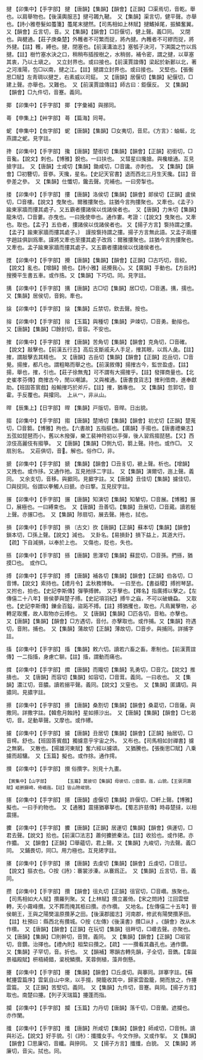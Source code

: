 <!-- { "loadSidebar": true } -->
揵	【卯集中】【手字部】	揵	【唐韻】【集韻】【韻會】【正韻】□渠焉切，音乾。舉也。以肩舉物也。【後漢輿服志】揵弓韣九鞬。　又【集韻】渠言切，健平聲。亦舉也。【詩小雅卷髮如蠆箋】蠆尾末揵然。【司馬相如上林賦】揵鰭掉尾，振鱗奮翼。　又【韻會】丘言切，音。又【集韻】【韻會】□巨偃切，健上聲。義□同。　又閉也。與楗通。【莊子庚桑楚】外韄者不可繁而捉，將內揵。內韄者不可繆而捉，將外揵。【註】韄，縛也。揵，閉塞也。【前漢溝洫志】塞瓠子決河，下淇園之竹以爲揵。【註】樹竹塞水決之口，稍稍布插按樹之，水稍弱，補令密，謂之揵，以草塞其衷，乃以土塡之。　又立封界也。或曰接也。【前漢賈誼傳】梁起於新郪以北，著之河淮陽，包□以南，揵之江。【註】揵謂立封界也。或曰接也。　又堅也。【張衡思□賦】左靑琱以揵芝，右素威以司鉦。　又【唐韻】居偃切【集韻】紀偃切，□建上聲。亦舉也。又難也。　又【前漢賈誼傳註】師古曰：鉅偃反。　又【集韻】【韻會】□九件切，音蹇。義同。

揶	【卯集中】【手字部】	揶	【字彙補】與捓同。

蕚	【申集上】【艸字部】	蕚	【篇海】同萼。

蚭	【申集中】【虫字部】	蚭	【唐韻】【集韻】□女夷切，音尼。《方言》：蚰蜒，北燕謂之蚭。見字註。

搀	【卯集中】【手字部】	攙	【唐韻】楚銜切【集韻】【韻會】【正韻】初銜切，□音毚。【說文】刺也。【博雅】銳也。一曰扶也。　又彗星曰攙搶。與欃槍通。互見搶字註。　又【唐韻】士咸切【集韻】鋤咸切，□音讒。亦刺也。　又【集韻】【韻會】□初簪切，音嵾。天攙，星名。【史記天官書】退而西北三月生天攙。【註】音參差之參。　又【集韻】仕懺切，鑱去聲。完補也。一曰旁掣也。

搂	【卯集中】【手字部】	摟	【唐韻】洛侯切【集韻】【韻會】郞侯切【正韻】盧侯切，□音樓。【說文】曳聚也。爾雅摟聚也。註猶今言拘摟聚也。又牽也。《孟子》踰東家牆而摟其處子。又五霸者摟諸侯以伐諸侯者也。　又【唐韻】力朱切【集韻】龍朱切，□音蔞。亦曳也。一曰挽使申也。通作婁。考證：〔【說文】曳聚也。又牽也。取也。【孟子】五伯者，摟諸侯以伐諸侯者也。 又【揚子方言】袌持謂之摟。【孟子】踰東家牆而摟其處子。〕　謹按袌持謂之摟。揚子方言無此語。又孟子兩摟字趙註俱訓爲牽。謹將又牽也至摟其處子改爲：爾雅摟聚也。註猶今言拘摟聚也。又牽也。孟子踰東家牆而摟其處子。又五霸者摟諸侯以伐諸侯者也。 

搅	【卯集中】【手字部】	攪	【唐韻】【集韻】【韻會】【正韻】□古巧切，音絞。【說文】亂也。【增韻】撓也。【詩小雅】祇攪我心。又【廣韻】手動也。【方岳詩】搜攪平生書五車。或作捁。又【集韻】下巧切。同。見字註。

搆	【卯集中】【手字部】	搆	【唐韻】古□切【集韻】居□切，□音遘。搆，擩也。　又【集韻】居侯切，音鉤。牽也。

搇	【卯集中】【手字部】	搇	【集韻】丘禁切，欽去聲。按也。

搈	【卯集中】【手字部】	搈	【玉篇】與種切【集韻】尹竦切，□音勇。動搈也。　又【唐韻】【集韻】□餘封切，音容。不安也。

搉	【卯集中】【手字部】	搉	【唐韻】苦角切【集韻】【韻會】克角切，□音確。【說文】敲擊也。【前漢五行志】高后支斷戚夫人手足，搉其眼，以爲人彘。【註】搉，謂敲擊去其精也。　又【唐韻】古岳切【集韻】【韻會】【正韻】訖岳切，□音覺。揚搉，都凡也。謂粗略而舉之也。【前漢敘傳】揚搉古今，監世盈虛。【註】揚，舉也，搉，引也。【莊子徐無鬼】可不謂有大揚搉乎。【註】發揮商量也。【北史崔孝芬傳】商搉古今，閒以嘲謔。　又與榷通。【唐書食貨志】搉利借商，進奉獻助。【班固答賔戲】般輸搉巧於斧斤。【註】搉，猶專也。　又【集韻】忽郭切，音霍。手反覆也。與攉同。　上从冖，非从山。

晘	【辰集上】【日字部】	晘	【集韻】戸版切，音晘。日出貌。

搊	【卯集中】【手字部】	搊	【唐韻】楚鳩切【集韻】【韻會】初尤切【正韻】楚蒐切，□音篘。【博雅】拘也。【六書故】五指摳也。【廣韻】手搊也。【唐書禮樂志】五弦如琵琶而小，舊以木撥彈，樂工裴神符初以手彈，後人習爲搊琵琶。【又】西涼伎高麗伎有搊箏。　又【唐韻】【集韻】□側九切，篘上聲。持也。或作□。　又扇別名。　又莊俱切，音。解也。俗作□，非。

搋	【卯集中】【手字部】	搋	【集韻】【韻會】□丑豸切，褫上聲。析也。【增韻】又拽也。或作拸。又通作扡。互見扡拸二字註。　又【集韻】演爾切，迤上聲。義同。　又余支切，音移。與擨同。見擨字註。又【唐韻】丑佳切【集韻】攄佳切，□與扠同。俗謂以拳觸人曰搋。亦曰撉。互見扠字註。

搌	【卯集中】【手字部】	搌	【唐韻】知演切【集韻】知輦切，□音展。【博雅】搌□，展極也。一曰縛束也。　又【唐韻】丑善切。【集韻】丑展切，□音蕆。讀若梴上聲。亦搌□也。　又【集韻】陟扇切，展去聲。捲也，拭也。

損	【卯集中】【手字部】	損	〔古文〕扻【唐韻】【正韻】蘇本切【集韻】【韻會】鎖本切，□孫上聲。【說文】減也。　又卦名。【易損卦】損下益上，其道大行。【疏】下自減損，以奉於上也。　又傷也，貶也，失也。

搎	【卯集中】【手字部】	搎	【唐韻】思渾切【集韻】蘇昆切，□音孫。捫搎，猶摸□也。　或作□。

搏	【卯集中】【手字部】	搏	【唐韻】補各切【集韻】【韻會】【正韻】伯各切，□音博。【說文】索持也。【禮月令】孟秋務博執。　一曰至也。【書益稷】搏拊琴瑟。　又拊也，拍也。【史記李斯傳】彈箏搏髀。　又手擊也。【釋名】指廣搏以擊之。【左傳僖二十八年】晉侯夢與楚子搏。【史記項羽紀】搏牛之蝱，不可以破蟣蝨。　又取也。【史記李斯傳】鑠金百鎰，盜跖不搏。【註】搏猶攫也，取也。凡鳥翼擊物，必轉足取攫，故人取物亦云搏也。　又【唐韻】【集韻】□匹各切，音粕。亦擊也。　又【唐韻】【集韻】【韻會】□方遇切，音付。亦擊取也。或作捕。又【集韻】符遇切，音附。捕也。　又【集韻】蒲故切【正韻】薄故切，□音步。與捕同。詳捕字註。

搐	【卯集中】【手字部】	搐	【集韻】敕六切。讀若六畜之畜。牽制也。【前漢賈誼傳】一二指搐，身慮亡聊。【註】搐，謂動而痛也。

搑	【卯集中】【手字部】	搑	【唐韻】而隴切【集韻】乳勇切，□音宂。【說文】推擣也。　又【唐韻】而容切【集韻】如容切，□音茸。義同。一曰收也。　又【集韻】濃江切，音膿。讀若搦平聲。義同。【說文】又窒也。　又【集韻】匿講切。與擃同。見擃字註。

攃	【卯集中】【手字部】	攃	【唐韻】桑割切【集韻】【韻會】桑葛切，□音薩。與撒同。詳撒字註。【韓愈月蝕詩】星如攃沙出。　又【唐韻】【集韻】【韻會】□七曷切，音。足動草聲。又摩也。或作礤。

攄	【卯集中】【手字部】	攄	【唐韻】丑居切【集韻】【韻會】【正韻】抽居切，□音樗。舒也。【班固答賓戲】獨攄意乎宇宙之外。　又布也。【司馬相如封禪書】攄之無窮。　又散也。【揚雄河東賦】奮六經以攄頌。　又猶騰也。【張衡思□賦】八乗攄而超驤。　又【玉篇】擬也。或作捈。通作摴。

攅	【卯集中】【手字部】	攅	俗攢字。別見十九畫。

	【寅集中】【山字部】		【玉篇】莫彼切【集韻】母彼切，□音靡。迤，山貌。【王褒洞簫賦】嶇嶔巋崎，倚巇迤。【註】皆山險峻貌。

攇	【卯集中】【手字部】	攇	【唐韻】虛偃切【集韻】許偃切，□軒上聲。【博雅】擬也。一曰手約物也。　又【通雅】震攇猶搴拏也。【蜀志許慈傳】時尋楚撻，以相震攇。

攈	【卯集中】【手字部】	攈	【唐韻】【正韻】居運切【集韻】【韻會】俱運切，□君去聲。【說文】拾也。【前漢□法志】蕭何攈摭秦法。【註】收拾也。或作捃。亦作攟。　又【韻會】【正韻】□舉蘊切，君上聲。又【集韻】九峻切，汮去聲。義□同。　又鋪畏切，同□。用力極也。互見捃字註。

攐	【卯集中】【手字部】	攐	【唐韻】去虔切【集韻】【韻會】丘虔切，□音愆。【說文】摳衣也。○按《詩》：褰裳涉溱。从褰爲正。　又【集韻】丘言切，音。義同。

攒	【卯集中】【手字部】	攢	【韻會】徂丸切【正韻】徂官切，□音巑。族聚也。【司馬相如大人賦】攢羅列聚。又【上林賦】攢立叢倚。【宋之問詩】江回雲壁轉，天小霧峰攢。又不葬而掩其柩曰攢。亦作欑。　又地名。【左傳僖二十五年】晉侯朝王，王與之陽樊溫原攢茅之田。【後漢郡國志】河南郡，修武有陽樊攢茅田。【註】杜預曰：縣西北有攢城。○按《左傳》《後漢書》攢□从扌。《韻會》改从木作欑。　又【唐韻】【韻會】【正韻】在玩切【集韻】徂畔切，□巑去聲。亦聚也。　又【唐韻】【集韻】□則幹切，音贊。義同。　又【集韻】【韻會】【正韻】□祖官切，音鑽。治擇也。【禮內則】柤棃曰攢之。【疏】一一攢看其蟲孔也。通作鑽。　又【集韻】子罕切，音。折也。　又【韻補】寒韻古轉先韻，子全切，音鐫。【韋誕景福殿賦】枅梧綺錯，楶棁鱗攢。芙蓉側植，藻井倒懸。

攓	【卯集中】【手字部】	攓	【集韻】【韻會】□丘虔切。與搴同。詳搴字註。【蘇軾攓雲篇序】雲氣自山中來，以手掇，開籠收其中，歸家雲盈籠，開而放之，作攓雲篇。　又【正韻】苦堅切。義同。　又【集韻】九件切，音蹇。與同。【揚子方言】取也。南楚曰攓。【列子天瑞篇】攓蓬而指。

攔	【卯集中】【手字部】	攔	【玉篇】力丹切【唐韻】落千切，□音蘭。遮攔也。亦作闌。

攕	【卯集中】【手字部】	攕	【唐韻】所咸切【集韻】【韻會】師咸切，□音毿。讀與衫近。【說文】好手貌。引《詩》：攕攕女手。今文作摻。又或作揱。　又【集韻】【韻會】□思廉切，音纖。與摻同。　又【揚子方言】攕攕，白貌。　又【集韻】將廉切，音尖。拭也。同。

